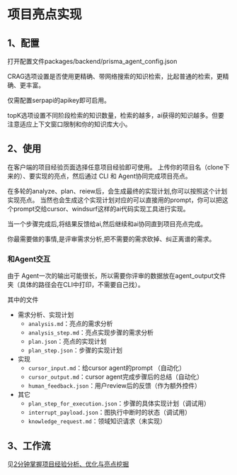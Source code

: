 # 项目亮点实现

## 1、配置

打开配置文件packages/backend/prisma_agent_config.json

CRAG选项设置是否使用更精确、带网络搜索的知识检索，比起普通的检索，更精确、更丰富。

仅需配置serpapi的apikey即可启用。

topK选项设置不同阶段检索的知识数量，检索的越多，ai获得的知识越多。但要注意适应上下文窗口限制和你的知识库大小。

## 2、使用

在客户端的项目经验页面选择任意项目经验即可使用。
上传你的项目名（clone下来的）、要实现的亮点，然后通过 CLI 和 Agent协同完成项目亮点。

在多轮的analyze、plan、reiew后，会生成最终的实现计划,你可以按照这个计划实现亮点。
当然也会生成这个实现计划对应的可以直接用的prompt，你可以把这个prompt交给cursor、windsurf这样的ai代码实现工具进行实现。

当一个步骤完成后,将结果反馈给ai,然后继续和ai协同直到项目亮点完成。

你最需要做的事情,是评审需求分析,把不需要的需求砍掉、纠正离谱的需求。

### 和Agent交互
由于 Agent一次的输出可能很长，所以需要你评审的数据放在agent_output文件夹（具体的路径会在CLI中打印，不需要自己找）。

其中的文件

- 需求分析、实现计划
  - `analysis.md`：亮点的需求分析
  - `analysis_step.md`：亮点实现步骤的需求分析
  - `plan.json`：亮点的实现计划
  - `plan_step.json`：步骤的实现计划
- 实现
  - `cursor_input.md`：给cursor agent的prompt （自动化）
  - `cursor_output.md`：cursor agent完成步骤后的总结（自动化）
  - `human_feedback.json`：用户review后的反馈（作为额外控件）
- 其它
  - `plan_step_for_execution.json`：步骤的具体实现计划（调试用）
  - `interrupt_payload.json`：图执行中断时的状态（调试用）
  - `knowledge_request.md`：领域知识请求（未实现）

## 3、工作流
见[2分钟掌握项目经验分析、优化与亮点挖掘](doc/教程：3、项目经验分析、优化、亮点挖掘.md)
